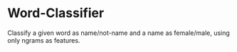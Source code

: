 # Word-Classifier

Classify a given word as name/not-name and a name as female/male, using only ngrams as features.
